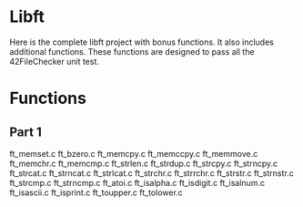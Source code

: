# Libft
Here is the complete libft project with bonus functions. It also includes additional functions. These functions are designed to pass all the 42FileChecker unit test.

# Functions
## Part 1
ft_memset.c
ft_bzero.c
ft_memcpy.c
ft_memccpy.c
ft_memmove.c
ft_memchr.c
ft_memcmp.c
ft_strlen.c
ft_strdup.c
ft_strcpy.c
ft_strncpy.c
ft_strcat.c
ft_strncat.c
ft_strlcat.c
ft_strchr.c
ft_strrchr.c
ft_strstr.c
ft_strnstr.c
ft_strcmp.c
ft_strncmp.c
ft_atoi.c
ft_isalpha.c
ft_isdigit.c
ft_isalnum.c
ft_isascii.c
ft_isprint.c
ft_toupper.c
ft_tolower.c
